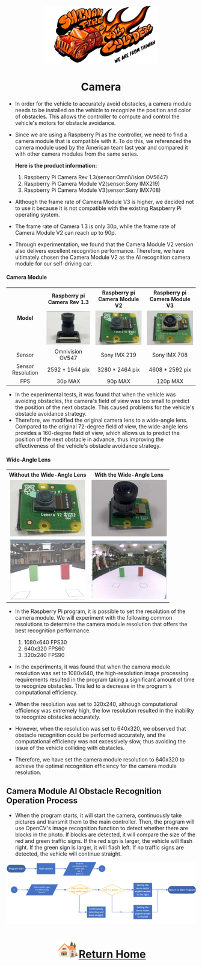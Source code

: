 <div align="center"><img src="../../other/img/logo.png" width="300" alt=" logo"></div>

# <div align="center">Camera</div> 
- In order for the vehicle to accurately avoid obstacles, a camera module needs to be installed on the vehicle to recognize the position and color of obstacles. This allows the controller to compute and control the vehicle's motors for obstacle avoidance.  
- Since we are using a Raspberry Pi as the controller, we need to find a camera module that is compatible with it. To do this, we referenced the camera module used by the American team last year and compared it with other camera modules from the same series.
  
  __Here is the product information:__
    1. Raspberry Pi Camera Rev 1.3(sensor:OmniVision OV5647)
    2. Raspberry Pi Camera Module V2(sensor:Sony IMX219)
    3. Raspberry Pi Camera Module V3(sensor:Sony IMX708)
     
- Although the frame rate of Camera Module V3 is higher, we decided not to use it because it is not compatible with the existing Raspberry Pi operating system.  
- The frame rate of Camera 1.3 is only 30p, while the frame rate of Camera Module V2 can reach up to 90p.  
- Through experimentation, we found that the Camera Module V2 version also delivers excellent recognition performance. Therefore, we have ultimately chosen the Camera Module V2 as the AI recognition camera module for our self-driving car. 

#### Camera Module
<div align="center">
<table>
<tr align="center" >
<th rowspan="2">Model</th> 
<th >Raspberry pi Camera Rev 1.3</th>
<th >Raspberry pi Camera Module V2</th>
<th >Raspberry pi Camera Module V3</thd>
</tr>
<tr align="center">

<td><img src="./img/V1.jpeg" width=200 alt="V1"  /></td>
<td><img src="./img/V2.jpeg" width=200 alt="V2" ></td>
<td><img src="./img/V3.jpeg" width=200 alt="V3" /></td>
</tr>
<tr align="center">
<td>Sensor</td>
<td>Omnivision OV547</td>
<td>Sony IMX 219</td>
<td>Sony IMX 708</td>
</tr>
<tr align="center">
<td>Sensor Resolution</td>
<td>2592 * 1944 pix</td>
<td>3280 * 2464 pix</td>
<td>4608 * 2592 pix</td>
</tr>
<tr align="center">
<td>FPS</td>
<td>30p MAX</td>
<td>90p MAX</td>
<td>120p MAX</td>
</tr>
</table>
</div>

- In the experimental tests, it was found that when the vehicle was avoiding obstacles, the camera's field of view was too small to predict the position of the next obstacle. This caused problems for the vehicle's obstacle avoidance strategy.  
- Therefore, we modified the original camera lens  to a wide-angle lens. Compared to the original 72-degree field of view, the wide-angle lens provides a 160-degree field of view, which allows us to predict the position of the next obstacle in advance, thus improving the effectiveness of the vehicle's obstacle avoidance strategy.

#### Wide-Angle Lens
<div align="center">
<table>
<tr align="center">
<th> Without the Wide-Angle Lens</th> 
<th>With the Wide-Angle Lens</th>
</tr>
<tr align="center">
<td><img src="./img/V2.jpeg" width=200 alt="site" ></td>
<td><img src="./img/V2_Wide_Angle.jpeg" width=200 alt="site" >
</td>
</tr>
<tr align="center">
<td><img src="./img/72angle.png" width=200 alt="site" ></td>
<td> <img src="./img/160angle.png" width=200 alt="site" ></td>
</tr>
</table>
</div>

- In the Raspberry Pi program, it is possible to set the resolution of the camera module. We will experiment with the following common resolutions to determine the camera module resolution that offers the best recognition performance.

  1. 1080x640 FPS30
  2. 640x320 FPS60
  3. 320x240 FPS90
     
- In the experiments, it was found that when the camera module resolution was set to 1080x640, the high-resolution image processing requirements resulted in the program taking a significant amount of time to recognize obstacles. This led to a decrease in the program's computational efficiency.
- When the resolution was set to 320x240, although computational efficiency was extremely high, the low resolution resulted in the inability to recognize obstacles accurately.
- However, when the resolution was set to 640x320, we observed that obstacle recognition could be performed accurately, and the computational efficiency was not excessively slow, thus avoiding the issue of the vehicle colliding with obstacles.
- Therefore, we have set the camera module resolution to 640x320 to achieve the optimal recognition efficiency for the camera module resolution.

## Camera Module AI Obstacle Recognition Operation Process

- When the program starts, it will start the camera, continuously take pictures and transmit them to the main controller. Then, the program will use OpenCV's image recognition function to detect whether there are blocks in the photo. If blocks are detected, it will compare the size of the red and green traffic signs. If the red sign is larger, the vehicle will flash right. If the green sign is larger, it will flash left. If no traffic signs are detected, the vehicle will continue straight.
  
<div align=center><img src="./img/camera.png"></div>

# <div align="center">![HOME](../../other/img/Home.png)[Return Home](../../)</div>  


